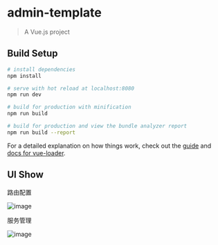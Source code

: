 # admin-template

> A Vue.js project

## Build Setup

``` bash
# install dependencies
npm install

# serve with hot reload at localhost:8080
npm run dev

# build for production with minification
npm run build

# build for production and view the bundle analyzer report
npm run build --report
```

For a detailed explanation on how things work, check out the [guide](http://vuejs-templates.github.io/webpack/) and [docs for vue-loader](http://vuejs.github.io/vue-loader).

## UI Show

路由配置

![image](https://github.com/q315523275/FamilyBucket-UI/blob/master/readmeshow/route.png)

服务管理

![image](https://github.com/q315523275/FamilyBucket-UI/blob/master/readmeshow/mservice.png)
